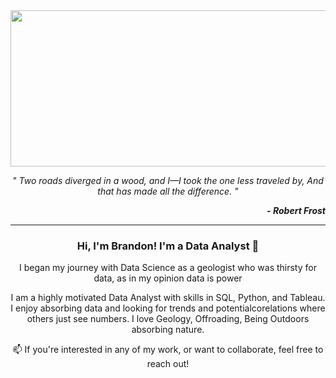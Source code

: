 
<img src="https://media.giphy.com/media/GYqIFQvPgVBo4/giphy.gif" width="1000" height="250" />

<p align="center"> <i>" Two roads diverged in a wood, and I—I took the one less traveled by, And that has made all the difference.  "</i></p>
<p align="right"> <b><i> - Robert Frost</b></i></p>

---

<h3 align="center"><b> Hi, I'm Brandon! I'm a Data Analyst  👋</b></h3>

<p align="center"> I began my journey with Data Science as a geologist who was thirsty for data, as in my opinion data is power </p>

<p align="center"> I am a highly motivated Data Analyst with skills in SQL, Python, and Tableau. I enjoy absorbing data and looking for trends and potentialcorelations where others just see numbers. I love Geology, Offroading, Being Outdoors absorbing nature. </p>


<p align="center"> 📫  If you're interested in any of my work, or want to collaborate, feel free to reach out! </p>
